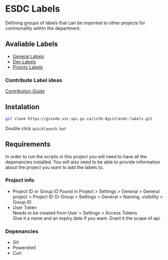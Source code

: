 # ESDC Labels

Defining groups of labels that can be imported to other projects for commonality within the department.

## Avaliable Labels

* [General Labels](general/labels.md)
* [Dev Labels](dev/labels.md)
* [Priority Labels](priority/labels.md)

### Contribute Label ideas

[Contribution Guide](CONTRIBUTING.md)

## Instalation

```bash
git clone https://gccode.ssc-spc.gc.ca/iitb-dgiit/esdc-labels.git
```

Double click `quicklaunch.bat`

## Requirements

In order to run the scripts in this project you will need to have all the depenancies installed.
You will also need to be able to provide information about the project you want to add the labels to.

### Project info

* Project ID or Group ID
   Found in Project > Settings > General > General project > Project ID
   Or Group > Settings > General > Naming, visibility > Group ID
* User Token  
   Needs to be created from User > Settings > Access Tokens  
   Give it a name and an expiry date if you want. Grant it the scope of api.

### Depenancies

* Git
* Powershell
* Curl